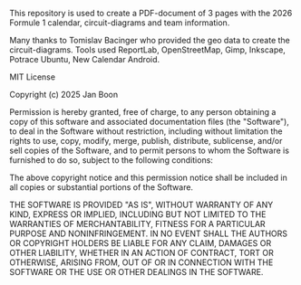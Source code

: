 This repository is used to create a PDF-document of 3 pages with the 2026 Formule 1 calendar, circuit-diagrams and team information.

Many thanks to Tomislav Bacinger who provided the geo data to create the circuit-diagrams.
Tools used ReportLab, OpenStreetMap, Gimp, Inkscape, Potrace Ubuntu, New Calendar Android.

MIT License


Copyright (c) 2025 Jan Boon

Permission is hereby granted, free of charge, to any person obtaining a copy
of this software and associated documentation files (the "Software"), to deal
in the Software without restriction, including without limitation the rights
to use, copy, modify, merge, publish, distribute, sublicense, and/or sell
copies of the Software, and to permit persons to whom the Software is
furnished to do so, subject to the following conditions:

The above copyright notice and this permission notice shall be included in all
copies or substantial portions of the Software.

THE SOFTWARE IS PROVIDED "AS IS", WITHOUT WARRANTY OF ANY KIND, EXPRESS OR
IMPLIED, INCLUDING BUT NOT LIMITED TO THE WARRANTIES OF MERCHANTABILITY,
FITNESS FOR A PARTICULAR PURPOSE AND NONINFRINGEMENT. IN NO EVENT SHALL THE
AUTHORS OR COPYRIGHT HOLDERS BE LIABLE FOR ANY CLAIM, DAMAGES OR OTHER
LIABILITY, WHETHER IN AN ACTION OF CONTRACT, TORT OR OTHERWISE, ARISING FROM,
OUT OF OR IN CONNECTION WITH THE SOFTWARE OR THE USE OR OTHER DEALINGS IN THE
SOFTWARE.
